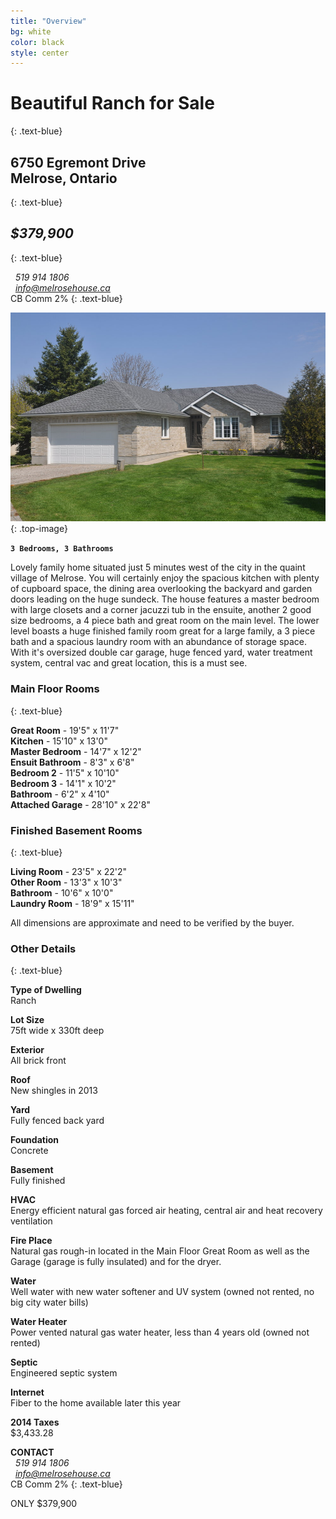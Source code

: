 ```yaml
---
title: "Overview"
bg: white
color: black
style: center
---
```


# **Beautiful Ranch for Sale**
{: .text-blue}

## 6750 Egremont Drive <br> Melrose, Ontario
{: .text-blue}

## *$379,900*
{: .text-blue}

<i class="fa fa-phone fa-lg"></i> &nbsp;  *519 914 1806*<br>
<i class="fa fa-envelope fa-lg"></i>  &nbsp;  *info@melrosehouse.ca*<br>
CB Comm 2%
{: .text-blue}

![](houseimg/Front1.jpg)
{: .top-image}

**`3 Bedrooms, 3 Bathrooms`**

Lovely family home situated just 5 minutes west of the city in the quaint village of Melrose. You will certainly enjoy the spacious kitchen with plenty of cupboard space, the dining area overlooking the backyard and garden doors leading on the huge sundeck. The house features a master bedroom with large closets and a corner jacuzzi tub in the ensuite, another 2 good size bedrooms, a 4 piece bath and great room on the main level. The lower level boasts a huge finished family room great for a large family, a 3 piece bath and a spacious laundry room with an abundance of storage space. With it's oversized double car garage, huge fenced yard, water treatment system, central vac and great location, this is a must see.

### Main Floor Rooms
{: .text-blue}

**Great Room**		-	19'5" x 11'7" <br>
**Kitchen**			-	15'10" x 13'0" <br>
**Master Bedroom**	-	14'7" x 12'2" <br>
**Ensuit Bathroom**	-	8'3" x 6'8" <br>
**Bedroom 2**		-	11'5" x 10'10" <br>
**Bedroom 3**		-	14'1" x 10'2" <br>
**Bathroom**    - 6'2" x 4'10" <br>
**Attached Garage**	-	28'10" x 22'8" <br>

### Finished Basement Rooms
{: .text-blue}

**Living Room**		-	23'5" x 22'2" <br>
**Other Room**		-	13'3" x 10'3" <br>
**Bathroom**		-	10'6" x 10'0" <br>
**Laundry Room**	-	18'9" x 15'11" <br>

All dimensions are approximate and need to be verified by the buyer.

### Other Details
{: .text-blue}

**Type of Dwelling**<br>
Ranch

**Lot Size**<br>
75ft wide x 330ft deep

**Exterior**<br>
All brick front

**Roof**<br>
New shingles in 2013

**Yard**<br>
Fully fenced back yard

**Foundation**<br>
Concrete

**Basement**<br>
Fully finished

**HVAC**<br>
Energy efficient natural gas forced air heating, central air and heat recovery ventilation

**Fire Place**<br>
Natural gas rough-in located in the Main Floor Great Room as well as the Garage (garage is fully insulated) and for the dryer.

**Water**<br>
Well water with new water softener and UV system (owned not rented, no big city water bills)

**Water Heater**<br>
Power vented natural gas water heater, less than 4 years old (owned not rented)

**Septic**<br>
Engineered septic system

**Internet**<br>
Fiber to the home available later this year

**2014 Taxes**<br>
$3,433.28

**CONTACT**<br>
<i class="fa fa-phone fa-lg"></i> &nbsp;  *519 914 1806*<br>
<i class="fa fa-envelope fa-lg"></i>  &nbsp;  *info@melrosehouse.ca*<br>
CB Comm 2%
{: .text-blue}

<span id="forkongithub">
  <a class="bg-blue">
    ONLY $379,900
  </a>
</span>
